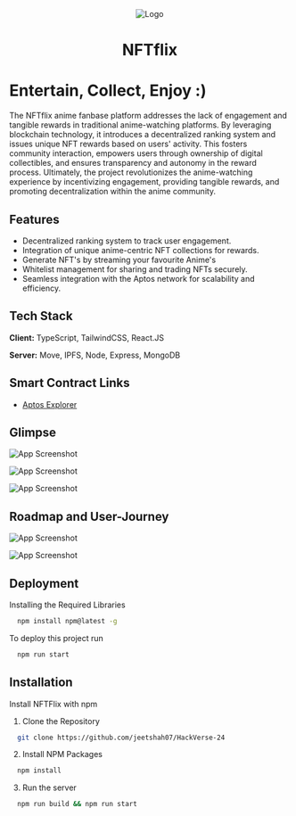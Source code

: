 <div align="center">
  <img src="https://slwehdbwpcxuqrwxmwqq.supabase.co/storage/v1/object/public/resources/naruto%20resized%20logo.png" alt="Logo">
</div>


<div align="center">
  <h1>NFTflix</h1>
</div>

# Entertain, Collect, Enjoy :) 



The NFTflix anime fanbase platform addresses the lack of engagement and tangible rewards in traditional anime-watching platforms. By leveraging blockchain technology, it introduces a decentralized ranking system and issues unique NFT rewards based on users' activity. This fosters community interaction, empowers users through ownership of digital collectibles, and ensures transparency and autonomy in the reward process. Ultimately, the project revolutionizes the anime-watching experience by incentivizing engagement, providing tangible rewards, and promoting decentralization within the anime community.





## Features

- Decentralized ranking system to track user engagement.
- Integration of unique anime-centric NFT collections for rewards.
- Generate NFT's by streaming your favourite Anime's
- Whitelist management for sharing and trading NFTs securely.
- Seamless integration with the Aptos network for scalability and efficiency.


## Tech Stack

**Client:** TypeScript, TailwindCSS, React.JS

**Server:** Move, IPFS, Node, Express, MongoDB

## Smart Contract Links

- [Aptos Explorer ](https://explorer.aptoslabs.com/account/0xfc1acad6ac59c8a1c44dd930e9a55f4d3a5ba5a560e59b27651d4a70649191bf?network=devnet)



## Glimpse

![App Screenshot](https://slwehdbwpcxuqrwxmwqq.supabase.co/storage/v1/object/public/resources/Screenshot%202024-04-07%20083850.png)

![App Screenshot](https://slwehdbwpcxuqrwxmwqq.supabase.co/storage/v1/object/public/resources/Screenshot%202024-04-07%20083956.png)

![App Screenshot](https://slwehdbwpcxuqrwxmwqq.supabase.co/storage/v1/object/public/resources/Screenshot%202024-04-07%20084425.png)


## Roadmap and User-Journey

![App Screenshot](https://slwehdbwpcxuqrwxmwqq.supabase.co/storage/v1/object/public/resources/Basic%20RoadMap.png)


![App Screenshot](https://slwehdbwpcxuqrwxmwqq.supabase.co/storage/v1/object/public/resources/NFT%20Storage%20System.png)

## Deployment

Installing the Required Libraries

```bash
  npm install npm@latest -g
```

To deploy this project run

```bash
  npm run start
```


## Installation

Install NFTFlix with npm

1. Clone the Repository

```bash
  git clone https://github.com/jeetshah07/HackVerse-24
```

2. Install NPM Packages

```bash
  npm install
``` 

3. Run the server

```bash
  npm run build && npm run start
```

